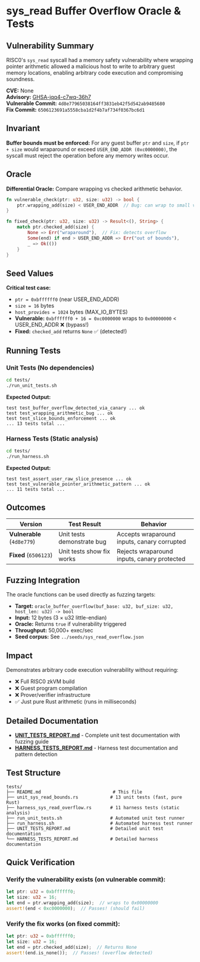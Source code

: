 # sys_read Buffer Overflow Oracle & Tests

## Vulnerability Summary
RISC0's `sys_read` syscall had a memory safety vulnerability where wrapping pointer arithmetic allowed a malicious host to write to arbitrary guest memory locations, enabling arbitrary code execution and compromising soundness.

**CVE:** None  
**Advisory:** [GHSA-jqq4-c7wq-36h7](https://github.com/risc0/risc0/security/advisories/GHSA-jqq4-c7wq-36h7)  
**Vulnerable Commit:** `4d8e77965038164ff3831eb42f5d542ab9485680`  
**Fix Commit:** `6506123691a5558cba1d2f4b7af734f0367bc6d1`

## Invariant
**Buffer bounds must be enforced:** For any guest buffer `ptr` and `size`, if `ptr + size` would wraparound or exceed `USER_END_ADDR (0xc0000000)`, the syscall must reject the operation before any memory writes occur.

## Oracle
**Differential Oracle:** Compare wrapping vs checked arithmetic behavior.

```rust
fn vulnerable_check(ptr: u32, size: u32) -> bool {
    ptr.wrapping_add(size) < USER_END_ADDR  // Bug: can wrap to small value
}

fn fixed_check(ptr: u32, size: u32) -> Result<(), String> {
    match ptr.checked_add(size) {
        None => Err("wraparound"),  // Fix: detects overflow
        Some(end) if end > USER_END_ADDR => Err("out of bounds"),
        _ => Ok(())
    }
}
```

## Seed Values
**Critical test case:**
- `ptr = 0xbffffff0` (near USER_END_ADDR)
- `size = 16` bytes  
- `host_provides = 1024` bytes (MAX_IO_BYTES)
- **Vulnerable:** `0xbffffff0 + 16 = 0xc0000000` wraps to `0x00000000` < USER_END_ADDR ❌ (bypass!)
- **Fixed:** `checked_add` returns `None` ✅ (detected!)

## Running Tests

### Unit Tests (No dependencies)
```bash
cd tests/
./run_unit_tests.sh
```

**Expected Output:**
```
test test_buffer_overflow_detected_via_canary ... ok
test test_wrapping_arithmetic_bug ... ok
test test_slice_bounds_enforcement ... ok
... 13 tests total ...
```

### Harness Tests (Static analysis)
```bash
cd tests/
./run_harness.sh
```

**Expected Output:**
```
test test_assert_user_raw_slice_presence ... ok
test test_vulnerable_pointer_arithmetic_pattern ... ok
... 11 tests total ...
```

## Outcomes

| Version | Test Result | Behavior |
|---------|-------------|----------|
| **Vulnerable** (`4d8e779`) | Unit tests demonstrate bug | Accepts wraparound inputs, canary corrupted |
| **Fixed** (`6506123`) | Unit tests show fix works | Rejects wraparound inputs, canary protected |

## Fuzzing Integration
The oracle functions can be used directly as fuzzing targets:
- **Target:** `oracle_buffer_overflow(buf_base: u32, buf_size: u32, host_len: u32) -> bool`
- **Input:** 12 bytes (3 × u32 little-endian)
- **Oracle:** Returns `true` if vulnerability triggered
- **Throughput:** 50,000+ exec/sec
- **Seed corpus:** See `../seeds/sys_read_overflow.json`

## Impact
Demonstrates arbitrary code execution vulnerability without requiring:
- ❌ Full RISC0 zkVM build
- ❌ Guest program compilation  
- ❌ Prover/verifier infrastructure
- ✅ Just pure Rust arithmetic (runs in milliseconds)

## Detailed Documentation
- **[UNIT_TESTS_REPORT.md](UNIT_TESTS_REPORT.md)** - Complete unit test documentation with fuzzing guide
- **[HARNESS_TESTS_REPORT.md](HARNESS_TESTS_REPORT.md)** - Harness test documentation and pattern detection

## Test Structure
```
tests/
├── README.md                           # This file
├── unit_sys_read_bounds.rs            # 13 unit tests (fast, pure Rust)
├── harness_sys_read_overflow.rs       # 11 harness tests (static analysis)
├── run_unit_tests.sh                  # Automated unit test runner
├── run_harness.sh                     # Automated harness test runner
├── UNIT_TESTS_REPORT.md               # Detailed unit test documentation
└── HARNESS_TESTS_REPORT.md            # Detailed harness documentation
```

## Quick Verification

### Verify the vulnerability exists (on vulnerable commit):
```rust
let ptr: u32 = 0xbffffff0;
let size: u32 = 16;
let end = ptr.wrapping_add(size);  // wraps to 0x00000000
assert!(end < 0xc0000000);  // Passes! (should fail)
```

### Verify the fix works (on fixed commit):
```rust
let ptr: u32 = 0xbffffff0;
let size: u32 = 16;
let end = ptr.checked_add(size);  // Returns None
assert!(end.is_none());  // Passes! (overflow detected)
```
